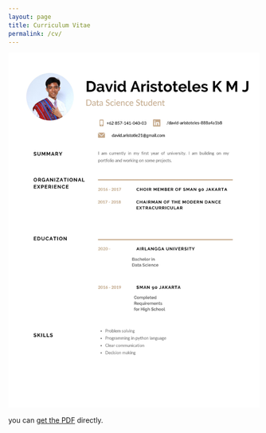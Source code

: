 ```yaml
---
layout: page
title: Curriculum Vitae
permalink: /cv/
---
```


![David's CV](https://github.com/Oceannbreezq/oceannbreezq.github.io/blob/master/0001.jpg)

you can [get the PDF](CV.pdf) directly.

